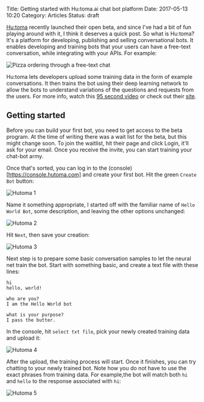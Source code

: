 Title: Getting started with Hu:toma.ai chat bot platform
Date: 2017-05-13 10:20
Category: Articles
Status: draft

[Hu:toma](https://www.hutoma.com/) recently launched their open beta, and since I've had 
a bit of fun playing around with it, I think it deserves a quick post. So what is Hu:toma?
It's a platform for developing, publishing and selling conversational bots. It enables developing 
and training bots that your users can have a free-text conversation, while integrating with your 
APIs. For example:

![Pizza ordering through a free-text chat]({filename}/images/pizza-chat.png)

Hu:toma lets developers upload some training data in the form of example conversations. 
It then trains the bot using their deep learning network to allow the bots to understand 
variations of the questions and requests from the users. For more info, watch this [95 second video](https://www.youtube.com/watch?v=fB82FyKD674) or check out their [site](https://www.hutoma.com/).

Getting started
---------------

Before you can build your first bot, you need to get access to the beta program. At the time of 
writing there was a wait list for the beta, but this might change soon. To join the waitlist,
hit their page and click Login, it'll ask for your email. Once you receive the invite, you can
start training your chat-bot army. 

Once that's sorted, you can log in to the (console)[https://console.hutoma.com] and create your 
first bot. Hit the green `Create Bot` button:

![Hutoma 1]({filename}/images/hutoma1.png)

Name it something appropriate, I started off with the familiar name of `Hello World Bot`, some description, and leaving the other options unchanged:

![Hutoma 2]({filename}/images/hutoma2.png)

Hit `Next`, then save your creation:

![Hutoma 3]({filename}/images/hutoma3.png)

Next step is to prepare some basic conversation samples to let the neural net train the bot. Start
with something basic, and create a text file with these lines:

```
hi
hello, world!

who are you?
I am the Hello World bot

what is your purpose?
I pass the butter.
```

In the console, hit `select txt file`, pick your newly created training data and upload it:

![Hutoma 4]({filename}/images/hutoma4.png)

After the upload, the training process will start. Once it finishes, you can try chatting to your
newly trained bot. Note how you do not have to use the exact phrases from training data. For example,the bot will match both `hi` and `hello` to the response associated with `hi`:

![Hutoma 5]({filename}/images/hutoma5.png)
